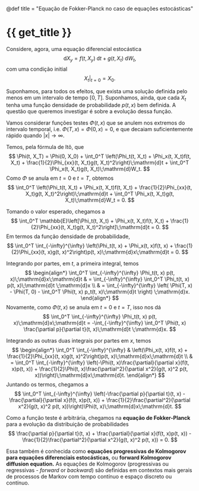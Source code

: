 @def title = "Equação de Fokker-Planck no caso de equações estocásticas"

# {{ get_title }}

Considere, agora, uma equação diferencial estocástica
$$
\mathrm{d}X_y = f(t, X_y)\;\mathrm{d}t + g(t, X_t)\;\mathrm{d}W_t,
$$
com uma condição initial
$$
\left. X_t \right|_{t = 0} = X_0.
$$

Suponhamos, para todos os efeitos, que exista uma solução  definida pelo menos em um intervalo de tempo $[0, T]$. Suponhamos, ainda, que cada $X_t$ tenha uma função densidade de probabilidade $p(t, x)$ bem definida. A questão que queremos investigar é sobre a evolução dessa função.

Vamos considerar funções testes $\Phi(t, x)$ que se anulem nos extremos do intervalo temporal, i.e. $\Phi(T, x) = \Phi(0, x) = 0$, e que decaiam suficientemente rápido quando $|x|\rightarrow \infty.$

Temos, pela fórmula de Itô, que
$$
\Phi(t, X_T) = \Phi(0, X_0) + \int_0^T \left(\Phi_t(t, X_t) + \Phi_x(t, X_t)f(t, X_t) + \frac{1}{2}\Phi_{xx}(t, X_t)g(t, X_t)^2\right)\;\mathrm{d}t + \int_0^T \Phi_x(t, X_t)g(t, X_t)\;\mathrm{d}W_t.
$$
Como $\Phi$ se anula em $t=0$ e $t=T,$ obtemos
$$
\int_0^T \left(\Phi_t(t, X_t) + \Phi_x(t, X_t)f(t, X_t) + \frac{1}{2}\Phi_{xx}(t, X_t)g(t, X_t)^2\right)\;\mathrm{d}t + \int_0^T \Phi_x(t, X_t)g(t, X_t)\;\mathrm{d}W_t = 0.
$$

Tomando o valor esperado, chegamos a
$$
\int_0^T \mathbb{E}\left[\Phi_t(t, X_t) + \Phi_x(t, X_t)f(t, X_t) + \frac{1}{2}\Phi_{xx}(t, X_t)g(t, X_t)^2\right]\;\mathrm{d}t = 0.
$$
Em termos da função densidade de probabilidade,
$$
\int_0^T \int_{-\infty}^{\infty} \left(\Phi_t(t, x) + \Phi_x(t, x)f(t, x) + \frac{1}{2}\Phi_{xx}(t, x)g(t, x)^2\right)p(t, x)\;\mathrm{d}x\;\mathrm{d}t = 0.
$$

Integrando por partes, em $t$, a primeira integral, temos
$$
\begin{align*}
\int_0^T \int_{-\infty}^{\infty} \Phi_t(t, x) p(t, x)\;\mathrm{d}x\;\mathrm{d}t & = \int_{-\infty}^{\infty} \int_0^T \Phi_t(t, x) p(t, x)\;\mathrm{d}t \;\mathrm{d}x \\
& = \int_{-\infty}^{\infty} \left( \Phi(T, x) - \Phi(T, 0) - \int_0^T \Phi(t, x) p_t(t, x)\;\mathrm{d}t \right) \;\mathrm{d}x.
\end{align*}
$$
Novamente, como $\Phi(t, x)$ se anula em $t=0$ e $t=T,$ isso nos dá
$$
\int_0^T \int_{-\infty}^{\infty} \Phi_t(t, x) p(t, x)\;\mathrm{d}x\;\mathrm{d}t = -\int_{-\infty}^{\infty} \int_0^T \Phi(t, x) \frac{\partial p}{\partial t}(t, x)\;\mathrm{d}t \;\mathrm{d}x.
$$

Integrando as outras duas integrais por partes em $x,$ temos
$$
\begin{align*}
\int_0^T \int_{-\infty}^{\infty} & \left(\Phi_x(t, x)f(t, x) + \frac{1}{2}\Phi_{xx}(t, x)g(t, x)^2\right)p(t, x)\;\mathrm{d}x\;\mathrm{d}t \\
& = \int_0^T \int_{-\infty}^{\infty} \left(-\Phi(t, x)\frac{\partial}{\partial x}(f(t, x)p(t, x)) + \frac{1}{2}\Phi(t, x)\frac{\partial^2}{\partial x^2}(g(t, x)^2 p(t, x))\right)\;\mathrm{d}x\;\mathrm{d}t.
\end{align*}
$$
Juntando os termos, chegamos a
$$
\int_0^T \int_{-\infty}^{\infty} \left(-\frac{\partial p}{\partial t}(t, x) -\frac{\partial}{\partial x}(f(t, x)p(t, x)) + \frac{1}{2}\frac{\partial^2}{\partial x^2}(g(t, x)^2 p(t, x))\right)\Phi(t, x)\;\mathrm{d}x\;\mathrm{d}t.
$$

Como a função teste é arbitrária, chegamos na **equação de Fokker-Planck** para a evolução da distribuição de probabilidades
$$
\frac{\partial p}{\partial t}(t, x) + \frac{\partial}{\partial x}(f(t, x)p(t, x)) - \frac{1}{2}\frac{\partial^2}{\partial x^2}(g(t, x)^2 p(t, x)) = 0.
$$

Essa também é conhecida como **equações progressivas de Kolmogorov para equações diferenciais estocásticas,** ou **forward Kolmogorov diffusion equation.** As equações de Kolmogorov (progressivas ou regressivas - *forward* or *backward*) são definidas em contextos mais gerais de processos de Markov com tempo contínuo e espaço discreto ou contínuo.
